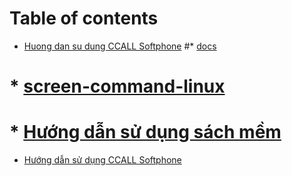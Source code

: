 # Table of contents

* [Huong dan su dung CCALL Softphone](README.md)
#* [docs](docs/README.md)
#  * [screen-command-linux](docs/index.md)
#  * [Hướng dẫn sử dụng sách mềm](docs/sachmem.md)
* [Hướng dẫn sử dụng CCALL Softphone](huong-dan-su-dung-ccall-softphone.md)

